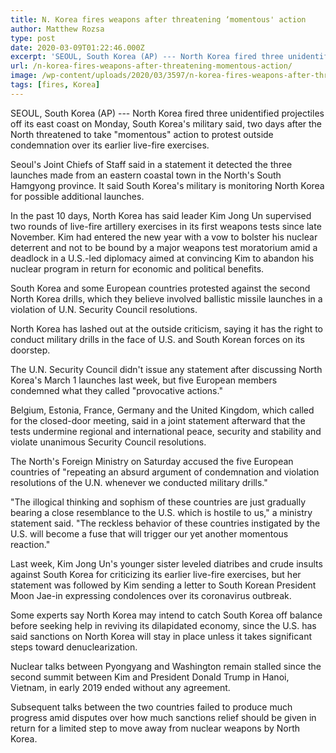 ```yaml
---
title: N. Korea fires weapons after threatening ‘momentous' action
author: Matthew Rozsa
type: post
date: 2020-03-09T01:22:46.000Z
excerpt: 'SEOUL, South Korea (AP) --- North Korea fired three unidentified projectiles off its east coast on Monday, South Korea''s military said, two days after the North threatened to take "momentous" action to protest outside condemnation over its earlier live-fire exercises.Seoul''s Joint Chiefs of Staff said in a statement it detected the three launches made from&hellip;'
url: /n-korea-fires-weapons-after-threatening-momentous-action/
image: /wp-content/uploads/2020/03/3597/n-korea-fires-weapons-after-threatening-momentous-action.jpeg
tags: [fires, Korea]
---
```


SEOUL, South Korea (AP) --- North Korea fired three unidentified projectiles off its east coast on Monday, South Korea's military said, two days after the North threatened to take "momentous" action to protest outside condemnation over its earlier live-fire exercises.

Seoul's Joint Chiefs of Staff said in a statement it detected the three launches made from an eastern coastal town in the North's South Hamgyong province. It said South Korea's military is monitoring North Korea for possible additional launches.

In the past 10 days, North Korea has said leader Kim Jong Un supervised two rounds of live-fire artillery exercises in its first weapons tests since late November. Kim had entered the new year with a vow to bolster his nuclear deterrent and not to be bound by a major weapons test moratorium amid a deadlock in a U.S.-led diplomacy aimed at convincing Kim to abandon his nuclear program in return for economic and political benefits.

South Korea and some European countries protested against the second North Korea drills, which they believe involved ballistic missile launches in a violation of U.N. Security Council resolutions.

North Korea has lashed out at the outside criticism, saying it has the right to conduct military drills in the face of U.S. and South Korean forces on its doorstep.

The U.N. Security Council didn't issue any statement after discussing North Korea's March 1 launches last week, but five European members condemned what they called "provocative actions."

Belgium, Estonia, France, Germany and the United Kingdom, which called for the closed-door meeting, said in a joint statement afterward that the tests undermine regional and international peace, security and stability and violate unanimous Security Council resolutions.

The North's Foreign Ministry on Saturday accused the five European countries of "repeating an absurd argument of condemnation and violation resolutions of the U.N. whenever we conducted military drills."

"The illogical thinking and sophism of these countries are just gradually bearing a close resemblance to the U.S. which is hostile to us," a ministry statement said. "The reckless behavior of these countries instigated by the U.S. will become a fuse that will trigger our yet another momentous reaction."

Last week, Kim Jong Un's younger sister leveled diatribes and crude insults against South Korea for criticizing its earlier live-fire exercises, but her statement was followed by Kim sending a letter to South Korean President Moon Jae-in expressing condolences over its coronavirus outbreak.

Some experts say North Korea may intend to catch South Korea off balance before seeking help in reviving its dilapidated economy, since the U.S. has said sanctions on North Korea will stay in place unless it takes significant steps toward denuclearization.

Nuclear talks between Pyongyang and Washington remain stalled since the second summit between Kim and President Donald Trump in Hanoi, Vietnam, in early 2019 ended without any agreement.

Subsequent talks between the two countries failed to produce much progress amid disputes over how much sanctions relief should be given in return for a limited step to move away from nuclear weapons by North Korea.
